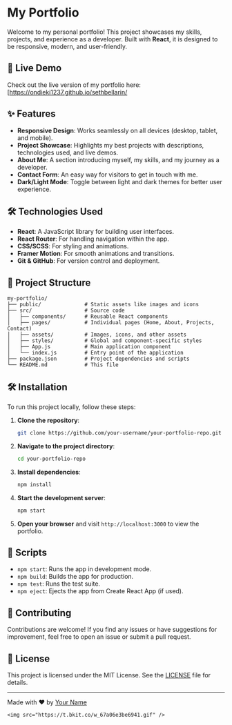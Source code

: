 # My Portfolio

Welcome to my personal portfolio! This project showcases my skills, projects, and experience as a developer. Built with **React**, it is designed to be responsive, modern, and user-friendly.

## 🚀 Live Demo

Check out the live version of my portfolio here: [https://ondieki1237.github.io/sethbellarin/ 

## ✨ Features

- **Responsive Design**: Works seamlessly on all devices (desktop, tablet, and mobile).
- **Project Showcase**: Highlights my best projects with descriptions, technologies used, and live demos.
- **About Me**: A section introducing myself, my skills, and my journey as a developer.
- **Contact Form**: An easy way for visitors to get in touch with me.
- **Dark/Light Mode**: Toggle between light and dark themes for better user experience.

## 🛠️ Technologies Used

- **React**: A JavaScript library for building user interfaces.
- **React Router**: For handling navigation within the app.
- **CSS/SCSS**: For styling and animations.
- **Framer Motion**: For smooth animations and transitions.
- **Git & GitHub**: For version control and deployment.

## 📂 Project Structure

```
my-portfolio/
├── public/              # Static assets like images and icons
├── src/                 # Source code
│   ├── components/      # Reusable React components
│   ├── pages/           # Individual pages (Home, About, Projects, Contact)
│   ├── assets/          # Images, icons, and other assets
│   ├── styles/          # Global and component-specific styles
│   ├── App.js           # Main application component
│   └── index.js         # Entry point of the application
├── package.json         # Project dependencies and scripts
└── README.md            # This file
```

## 🛠️ Installation

To run this project locally, follow these steps:

1. **Clone the repository**:
   ```bash
   git clone https://github.com/your-username/your-portfolio-repo.git
   ```
2. **Navigate to the project directory**:
   ```bash
   cd your-portfolio-repo
   ```
3. **Install dependencies**:
   ```bash
   npm install
   ```
4. **Start the development server**:
   ```bash
   npm start
   ```
5. **Open your browser** and visit `http://localhost:3000` to view the portfolio.

## 📜 Scripts

- `npm start`: Runs the app in development mode.
- `npm build`: Builds the app for production.
- `npm test`: Runs the test suite.
- `npm eject`: Ejects the app from Create React App (if used).

## 🤝 Contributing

Contributions are welcome! If you find any issues or have suggestions for improvement, feel free to open an issue or submit a pull request.

## 📄 License

This project is licensed under the MIT License. See the [LICENSE](LICENSE) file for details.

---

Made with ❤️ by [Your Name](https://github.com/ondieki1237)
```
<img src="https://t.bkit.co/w_67a06e3be6941.gif" />
